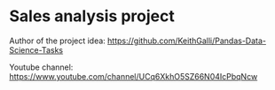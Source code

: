 # Sales analysis project

Author of the project idea: https://github.com/KeithGalli/Pandas-Data-Science-Tasks

Youtube channel: https://www.youtube.com/channel/UCq6XkhO5SZ66N04IcPbqNcw
